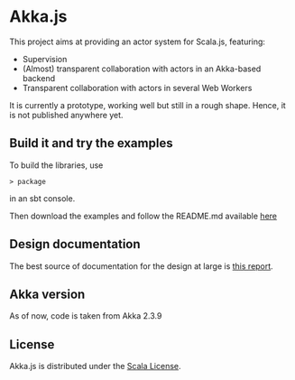 # Akka.js

This project aims at providing an actor system for Scala.js, featuring:

*   Supervision
*   (Almost) transparent collaboration with actors in an Akka-based backend
*   Transparent collaboration with actors in several Web Workers

It is currently a prototype, working well but still in a rough shape. Hence,
it is not published anywhere yet.

## Build it and try the examples

To build the libraries, use

    > package

in an sbt console.

Then download the examples and follow the README.md available [here](https://github.com/unicredit/akka.js-examples)

## Design documentation

The best source of documentation for the design at large is
[this report](http://lampwww.epfl.ch/~doeraene/scalajs-actors-design.pdf).

## Akka version

As of now, code is taken from Akka 2.3.9 

## License

Akka.js is distributed under the
[Scala License](http://www.scala-lang.org/license.html).
